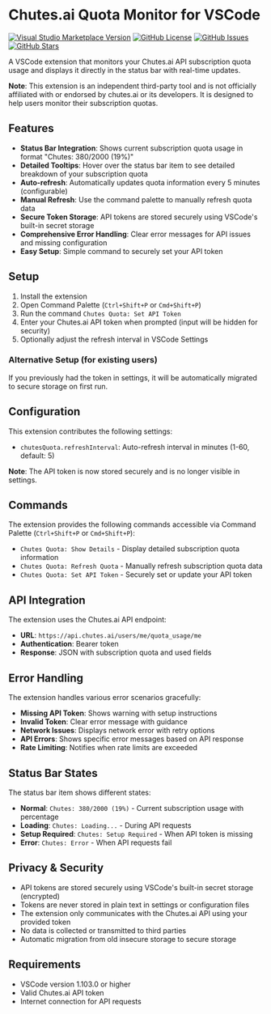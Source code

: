 # Chutes.ai Quota Monitor for VSCode

[![Visual Studio Marketplace Version](https://img.shields.io/visual-studio-marketplace/v/sigmanor.vscode-chutes-quota?style=flat&logo=visual-studio-code&logoColor=white&label=VS%20Code%20Marketplace&labelColor=007ACC&color=C41E3A)](https://marketplace.visualstudio.com/items?itemName=sigmanor.vscode-chutes-quota)
[![GitHub License](https://img.shields.io/github/license/sigmanor/vscode-chutes-quota?style=flat&logo=github&logoColor=white&label=License&labelColor=181717&color=green)](https://github.com/sigmanor/vscode-chutes-quota/blob/main/LICENSE)
[![GitHub Issues](https://img.shields.io/github/issues/sigmanor/vscode-chutes-quota?style=flat&logo=github&logoColor=white&label=Issues&labelColor=181717&color=red)](https://github.com/sigmanor/vscode-chutes-quota/issues)
[![GitHub Stars](https://img.shields.io/github/stars/sigmanor/vscode-chutes-quota?style=flat&logo=github&logoColor=white&label=Stars&labelColor=181717&color=yellow)](https://github.com/sigmanor/vscode-chutes-quota/stargazers)

A VSCode extension that monitors your Chutes.ai API subscription quota usage and displays it directly in the status bar with real-time updates.

**Note**: This extension is an independent third-party tool and is not officially affiliated with or endorsed by chutes.ai or its developers. It is designed to help users monitor their subscription quotas.

## Features

- **Status Bar Integration**: Shows current subscription quota usage in format "Chutes: 380/2000 (19%)"
- **Detailed Tooltips**: Hover over the status bar item to see detailed breakdown of your subscription quota
- **Auto-refresh**: Automatically updates quota information every 5 minutes (configurable)
- **Manual Refresh**: Use the command palette to manually refresh quota data
- **Secure Token Storage**: API tokens are stored securely using VSCode's built-in secret storage
- **Comprehensive Error Handling**: Clear error messages for API issues and missing configuration
- **Easy Setup**: Simple command to securely set your API token

## Setup

1. Install the extension
2. Open Command Palette (`Ctrl+Shift+P` or `Cmd+Shift+P`)
3. Run the command `Chutes Quota: Set API Token`
4. Enter your Chutes.ai API token when prompted (input will be hidden for security)
5. Optionally adjust the refresh interval in VSCode Settings

### Alternative Setup (for existing users)

If you previously had the token in settings, it will be automatically migrated to secure storage on first run.

## Configuration

This extension contributes the following settings:

* `chutesQuota.refreshInterval`: Auto-refresh interval in minutes (1-60, default: 5)

**Note**: The API token is now stored securely and is no longer visible in settings.

## Commands

The extension provides the following commands accessible via Command Palette (`Ctrl+Shift+P` or `Cmd+Shift+P`):

* `Chutes Quota: Show Details` - Display detailed subscription quota information
* `Chutes Quota: Refresh Quota` - Manually refresh subscription quota data
* `Chutes Quota: Set API Token` - Securely set or update your API token

## API Integration

The extension uses the Chutes.ai API endpoint:
- **URL**: `https://api.chutes.ai/users/me/quota_usage/me`
- **Authentication**: Bearer token
- **Response**: JSON with subscription quota and used fields

## Error Handling

The extension handles various error scenarios gracefully:

- **Missing API Token**: Shows warning with setup instructions
- **Invalid Token**: Clear error message with guidance
- **Network Issues**: Displays network error with retry options
- **API Errors**: Shows specific error messages based on API response
- **Rate Limiting**: Notifies when rate limits are exceeded

## Status Bar States

The status bar item shows different states:

- **Normal**: `Chutes: 380/2000 (19%)` - Current subscription usage with percentage
- **Loading**: `Chutes: Loading...` - During API requests
- **Setup Required**: `Chutes: Setup Required` - When API token is missing
- **Error**: `Chutes: Error` - When API requests fail

## Privacy & Security

- API tokens are stored securely using VSCode's built-in secret storage (encrypted)
- Tokens are never stored in plain text in settings or configuration files
- The extension only communicates with the Chutes.ai API using your provided token
- No data is collected or transmitted to third parties
- Automatic migration from old insecure storage to secure storage

## Requirements

- VSCode version 1.103.0 or higher
- Valid Chutes.ai API token
- Internet connection for API requests